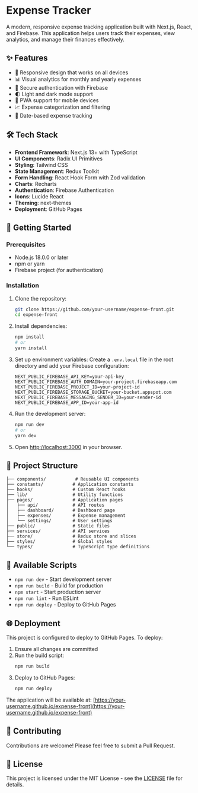 # Expense Tracker

A modern, responsive expense tracking application built with Next.js, React, and Firebase. This application helps users track their expenses, view analytics, and manage their finances effectively.

## ✨ Features

- 📱 Responsive design that works on all devices
- 📊 Visual analytics for monthly and yearly expenses
- 🔐 Secure authentication with Firebase
- 🌓 Light and dark mode support
- 📱 PWA support for mobile devices
- 📈 Expense categorization and filtering
- 📅 Date-based expense tracking

## 🛠️ Tech Stack

- **Frontend Framework**: Next.js 13+ with TypeScript
- **UI Components**: Radix UI Primitives
- **Styling**: Tailwind CSS
- **State Management**: Redux Toolkit
- **Form Handling**: React Hook Form with Zod validation
- **Charts**: Recharts
- **Authentication**: Firebase Authentication
- **Icons**: Lucide React
- **Theming**: next-themes
- **Deployment**: GitHub Pages

## 🚀 Getting Started

### Prerequisites

- Node.js 18.0.0 or later
- npm or yarn
- Firebase project (for authentication)

### Installation

1. Clone the repository:
   ```bash
   git clone https://github.com/your-username/expense-front.git
   cd expense-front
   ```

2. Install dependencies:
   ```bash
   npm install
   # or
   yarn install
   ```

3. Set up environment variables:
   Create a `.env.local` file in the root directory and add your Firebase configuration:
   ```env
   NEXT_PUBLIC_FIREBASE_API_KEY=your-api-key
   NEXT_PUBLIC_FIREBASE_AUTH_DOMAIN=your-project.firebaseapp.com
   NEXT_PUBLIC_FIREBASE_PROJECT_ID=your-project-id
   NEXT_PUBLIC_FIREBASE_STORAGE_BUCKET=your-bucket.appspot.com
   NEXT_PUBLIC_FIREBASE_MESSAGING_SENDER_ID=your-sender-id
   NEXT_PUBLIC_FIREBASE_APP_ID=your-app-id
   ```

4. Run the development server:
   ```bash
   npm run dev
   # or
   yarn dev
   ```

5. Open [http://localhost:3000](http://localhost:3000) in your browser.

## 📂 Project Structure

```
├── components/           # Reusable UI components
├── constants/           # Application constants
├── hooks/               # Custom React hooks
├── lib/                 # Utility functions
├── pages/               # Application pages
│   ├── api/             # API routes
│   ├── dashboard/       # Dashboard page
│   ├── expenses/        # Expense management
│   └── settings/        # User settings
├── public/              # Static files
├── services/            # API services
├── store/               # Redux store and slices
├── styles/              # Global styles
└── types/               # TypeScript type definitions
```

## 📜 Available Scripts

- `npm run dev` - Start development server
- `npm run build` - Build for production
- `npm start` - Start production server
- `npm run lint` - Run ESLint
- `npm run deploy` - Deploy to GitHub Pages

## 🌐 Deployment

This project is configured to deploy to GitHub Pages. To deploy:

1. Ensure all changes are committed
2. Run the build script:
   ```bash
   npm run build
   ```
3. Deploy to GitHub Pages:
   ```bash
   npm run deploy
   ```

The application will be available at: [https://your-username.github.io/expense-front](https://your-username.github.io/expense-front)

## 🤝 Contributing

Contributions are welcome! Please feel free to submit a Pull Request.

## 📄 License

This project is licensed under the MIT License - see the [LICENSE](LICENSE) file for details.
